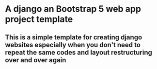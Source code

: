 # A django an Bootstrap 5 web app project template
## This is a simple template for creating django websites especially when you don't need to repeat the same codes and layout restructuring over and over again

